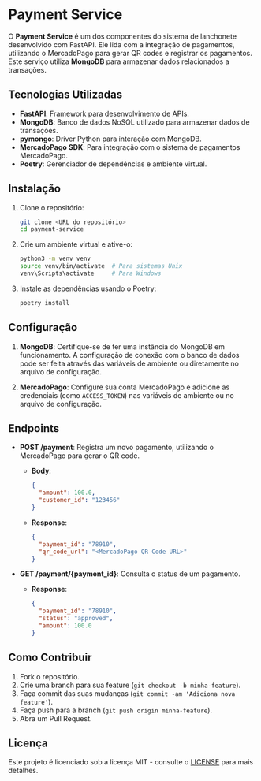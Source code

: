 # Payment Service

O **Payment Service** é um dos componentes do sistema de lanchonete desenvolvido com FastAPI. Ele lida com a integração de pagamentos, utilizando o MercadoPago para gerar QR codes e registrar os pagamentos. Este serviço utiliza **MongoDB** para armazenar dados relacionados a transações.

## Tecnologias Utilizadas

- **FastAPI**: Framework para desenvolvimento de APIs.
- **MongoDB**: Banco de dados NoSQL utilizado para armazenar dados de transações.
- **pymongo**: Driver Python para interação com MongoDB.
- **MercadoPago SDK**: Para integração com o sistema de pagamentos MercadoPago.
- **Poetry**: Gerenciador de dependências e ambiente virtual.

## Instalação

1. Clone o repositório:

   ```bash
   git clone <URL do repositório>
   cd payment-service
   ```

2. Crie um ambiente virtual e ative-o:

   ```bash
   python3 -m venv venv
   source venv/bin/activate  # Para sistemas Unix
   venv\Scripts\activate     # Para Windows
   ```

3. Instale as dependências usando o Poetry:

   ```bash
   poetry install
   ```

## Configuração

1. **MongoDB**: Certifique-se de ter uma instância do MongoDB em funcionamento. A configuração de conexão com o banco de dados pode ser feita através das variáveis de ambiente ou diretamente no arquivo de configuração.

2. **MercadoPago**: Configure sua conta MercadoPago e adicione as credenciais (como `ACCESS_TOKEN`) nas variáveis de ambiente ou no arquivo de configuração.

## Endpoints

- **POST /payment**: Registra um novo pagamento, utilizando o MercadoPago para gerar o QR code.

    - **Body**:

      ```json
      {
        "amount": 100.0,
        "customer_id": "123456"
      }
      ```

    - **Response**:

      ```json
      {
        "payment_id": "78910",
        "qr_code_url": "<MercadoPago QR Code URL>"
      }
      ```

- **GET /payment/{payment_id}**: Consulta o status de um pagamento.

    - **Response**:

      ```json
      {
        "payment_id": "78910",
        "status": "approved",
        "amount": 100.0
      }
      ```

## Como Contribuir

1. Fork o repositório.
2. Crie uma branch para sua feature (`git checkout -b minha-feature`).
3. Faça commit das suas mudanças (`git commit -am 'Adiciona nova feature'`).
4. Faça push para a branch (`git push origin minha-feature`).
5. Abra um Pull Request.

## Licença

Este projeto é licenciado sob a licença MIT - consulte o [LICENSE](LICENSE) para mais detalhes.
